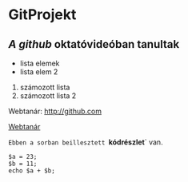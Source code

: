 # GitProjekt

*A github* oktatóvideóban tanultak
----------------------------------
- lista elemek
- lista elem 2

1. számozott lista
2. számozott lista 2

Webtanár: http://github.com
 
[Webtanár](http:github.com)

`Ebben a sorban beillesztett `<b>kódrészlet</b>` van.

```
$a = 23;
$b = 11;
echo $a + $b;
```

